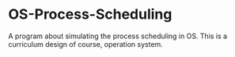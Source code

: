 # OS-Process-Scheduling
A program about simulating the process scheduling in OS. This is a  curriculum design of  course, operation system.
